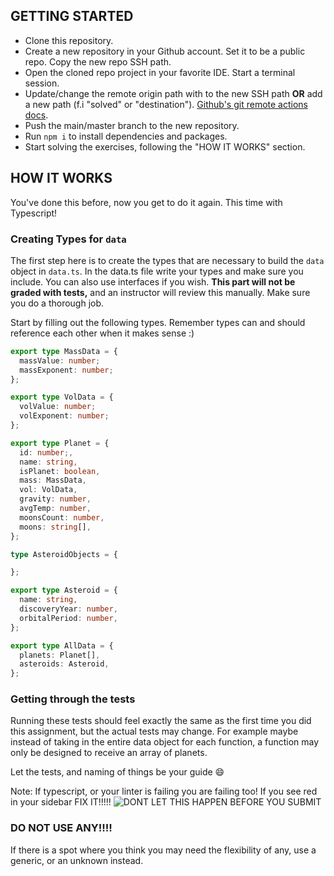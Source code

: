 ## GETTING STARTED

- Clone this repository.
- Create a new repository in your Github account. Set it to be a public repo. Copy the new repo SSH path.
- Open the cloned repo project in your favorite IDE. Start a terminal session.
- Update/change the remote origin path with to the new SSH path **OR** add a new path (f.i "solved" or "destination"). [Github's git remote actions docs](https://docs.github.com/en/get-started/getting-started-with-git/managing-remote-repositories).
- Push the main/master branch to the new repository.
- Run `npm i` to install dependencies and packages.
- Start solving the exercises, following the "HOW IT WORKS" section.

## HOW IT WORKS

You've done this before, now you get to do it again. This time with Typescript!

### Creating Types for `data`

The first step here is to create the types that are necessary to build the `data` object in `data.ts`. In the data.ts file write your types and make sure you include. You can also use interfaces if you wish. **This part will not be graded with tests,** and an instructor will review this manually. Make sure you do a thorough job.

Start by filling out the following types. Remember types can and should reference each other when it makes sense :)

```ts
export type MassData = {
  massValue: number;
  massExponent: number;
};

export type VolData = {
  volValue: number;
  volExponent: number;
};

export type Planet = {
  id: number;,
  name: string,
  isPlanet: boolean,
  mass: MassData,
  vol: VolData,
  gravity: number,
  avgTemp: number,
  moonsCount: number,
  moons: string[],
};

type AsteroidObjects = {

};

export type Asteroid = {
  name: string,
  discoveryYear: number,
  orbitalPeriod: number,
};

export type AllData = {
  planets: Planet[],
  asteroids: Asteroid,
};
```

### Getting through the tests

Running these tests should feel exactly the same as the first time you did this assignment, but the actual tests may change. For example maybe instead of taking in the entire data object for each function, a function may only be designed to receive an array of planets.

Let the tests, and naming of things be your guide 😄

Note: If typescript, or your linter is failing you are failing too! If you see red in your sidebar FIX IT!!!!!
![DONT LET THIS HAPPEN BEFORE YOU SUBMIT](images/Screen%20Shot%202023-02-25%20at%2012.56.27%20PM.png)

### DO NOT USE ANY!!!!

If there is a spot where you think you may need the flexibility of any, use a generic, or an unknown instead.
